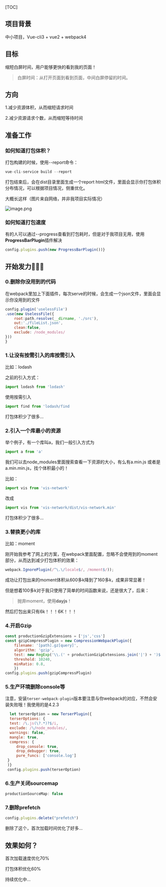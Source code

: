 [TOC]



## 项目背景

中小项目，Vue-cli3 + vue2 + webpack4

## 目标

缩短白屏时间，用户能够更快的看到我的页面！

> 白屏时间：从打开页面到看到页面，中间白屏停留的时间。

## 方向

1.减少资源体积，从而缩短请求时间

2.减少资源请求个数，从而缩短等待时间

## 准备工作

### 如何知道打包体积？

打包构建的时候，使用--report命令：

```js
vue-cli-service build --report
```

打包结束后，会在dist目录里面生成一个report html文件，里面会显示你打包体积分布情况，可以根据项目情况，侧重优化。

大概长这样（图片来自网络，并非我项目实际情况）

![image.png](https://p9-juejin.byteimg.com/tos-cn-i-k3u1fbpfcp/91260eb0e0824256b656aeb786e48712~tplv-k3u1fbpfcp-zoom-in-crop-mark:4536:0:0:0.awebp?)

### 如何知道打包速度

有的人可以通过--progress查看到打包耗时，但是对于我项目无用，使用**ProgressBarPlugin**插件解决

```js
config.plugins.push(new ProgressBarPlugin())}
```

## 开始发力🚀🚀🚀

### 0.删除你没用到的代码

在webpack里加上下面插件，每次serve的时候，会生成一个json文件，里面会显示你没用到的文件

```js
config.plugin('uselessFile')
.use(new UselessFile({     
    root:path.resolve(__dirname, './src'),     
    out:'./fileList.json',     
    clean:false,       
    exclude: /node_modules/ 
}))  
}    
```

### 1.让没有按需引入的库按需引入

比如：lodash

之前的引入方式：

```js
import lodash from 'lodash'
```

使用按需引入

```js
import find from 'lodash/find
```

打包体积少了很多...

### 2.引入一个库最小的资源

举个例子，有一个库叫a，我们一般引入方式为

```js
import a from 'a'
```

我们可以去node_modules里面搜索查看一下资源的大小，有么有a.min.js 或者是 a.min.min.js，找个体积最小的！

比如：

```js
import vis from 'vis-network'
```

改成

```js
import vis from 'vis-network/dist/vis-network.min'
```

打包体积少了很多...

### 3.替换更小的库

比如：moment

刚开始我参考了网上的方案，在webpack里面配置，忽略不会使用到的moment部分，从而达到减少打包体积的效果：

```js
webpack.IgnorePlugin(/^\.\/locale$/, /moment$/));
```

成功让打包出来的moment体积从600多k降到了160多k，成果非常显著！

但是想着100多k对于我只使用了简单的时间函数来说，还是很大了，后来：

> 抛弃moment，使用**dayjs**！

然后打包出来只有6k！！！6K！！！

### 4.开启Gzip

```js
const productionGzipExtensions = ['js','css']
const gzipCompressPlugin = new CompressionWebpackPlugin({        
    filename: '[path].gz[query]',     
    algorithm: 'gzip',       
    test: new RegExp('\\.(' + productionGzipExtensions.join('|') + ')$'), 
    threshold: 10240, 
    minRatio: 0.8, 
    })   
config.plugins.push(gzipCompressPlugin) 
```

### 5.生产环境删除console等

注意，安装`terser-webpack-plugin`版本要注意与你webpack的对应，不然会安装失败哦！我使用的是4.2.3

```js
  let terserOption = new TerserPlugin({     
  terserOptions: {            
  test: /\.js(\?.*)?$/i,        
  exclude: /\/node_modules/,    
  warnings: false,           
  mangle: true, 
  compress: {   
     drop_console: true,             
     drop_debugger: true,        
     pure_funcs: ['console.log'] 
 }
 )}
 config.plugins.push(terserOption)  
```

### 6.生产关闭sourcemap

```js
productionSourceMap: false
```

### 7.删除prefetch

```js
config.plugins.delete("prefetch")
```

删除了这个，首次加载时间优化了好多...

## 效果如何？

首次加载速度优化70%

打包体积优化60%

持续优化中...


